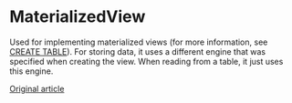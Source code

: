 # MaterializedView

Used for implementing materialized views (for more information, see [CREATE TABLE](../../query_language/create.md#query_language-queries-create_table)). For storing data, it uses a different engine that was specified when creating the view. When reading from a table, it just uses this engine.


[Original article](https://clickhouse.yandex/docs/en/operations/table_engines/materializedview/) <!--hide-->

